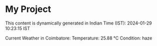 # My Project

This content is dynamically generated in Indian Time (IST): 2024-01-29 10:23:15 IST


Current Weather in Coimbatore:
Temperature: 25.88 °C
Condition: haze
